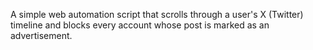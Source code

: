 A simple web automation script that scrolls through a user's X (Twitter) timeline and blocks every account whose post is marked as an advertisement.
